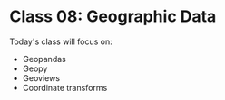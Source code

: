 # Class 08: Geographic Data

Today's class will focus on:
* Geopandas
* Geopy
* Geoviews
* Coordinate transforms